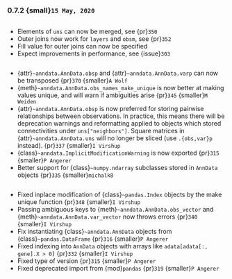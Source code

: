 ### 0.7.2 {small}`15 May, 2020`

~~~{rubric} Concatenation overhaul {smaller}`I Virshup`
~~~

- Elements of `uns` can now be merged, see {pr}`350`
- Outer joins now work for `layers` and `obsm`, see {pr}`352`
- Fill value for outer joins can now be specified
- Expect improvements in performance, see {issue}`303`

```{rubric} Functionality
```

- {attr}`~anndata.AnnData.obsp` and {attr}`~anndata.AnnData.varp` can now be transposed {pr}`370` {smaller}`A Wolf`
- {meth}`~anndata.AnnData.obs_names_make_unique` is now better at making values unique, and will warn if ambiguities arise {pr}`345` {smaller}`M Weiden`
- {attr}`~anndata.AnnData.obsp` is now preferred for storing pairwise relationships between observations. In practice, this means there will be deprecation warnings and reformatting applied to objects which stored connectivities under `uns["neighbors"]`. Square matrices in {attr}`~anndata.AnnData.uns` will no longer be sliced (use `.{obs,var}p` instead). {pr}`337` {smaller}`I Virshup`
- {class}`~anndata.ImplicitModificationWarning` is now exported {pr}`315` {smaller}`P Angerer`
- Better support for {class}`~numpy.ndarray` subclasses stored in `AnnData` objects {pr}`335` {smaller}`michalk8`

```{rubric} Bug fixes
```

- Fixed inplace modification of {class}`~pandas.Index` objects by the make unique function {pr}`348` {smaller}`I Virshup`
- Passing ambiguous keys to {meth}`~anndata.AnnData.obs_vector` and {meth}`~anndata.AnnData.var_vector` now throws errors {pr}`340` {smaller}`I Virshup`
- Fix instantiating {class}`~anndata.AnnData` objects from {class}`~pandas.DataFrame` {pr}`316` {smaller}`P Angerer`
- Fixed indexing into `AnnData` objects with arrays like `adata[adata[:, gene].X > 0]` {pr}`332` {smaller}`I Virshup`
- Fixed type of version {pr}`315` {smaller}`P Angerer`
- Fixed deprecated import from {mod}`pandas` {pr}`319` {smaller}`P Angerer`

